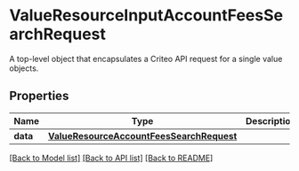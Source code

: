 # ValueResourceInputAccountFeesSearchRequest

A top-level object that encapsulates a Criteo API request for a single value objects.

## Properties
Name | Type | Description | Notes
------------ | ------------- | ------------- | -------------
**data** | [**ValueResourceAccountFeesSearchRequest**](ValueResourceAccountFeesSearchRequest.md) |  | [optional] 

[[Back to Model list]](../README.md#documentation-for-models) [[Back to API list]](../README.md#documentation-for-api-endpoints) [[Back to README]](../README.md)


